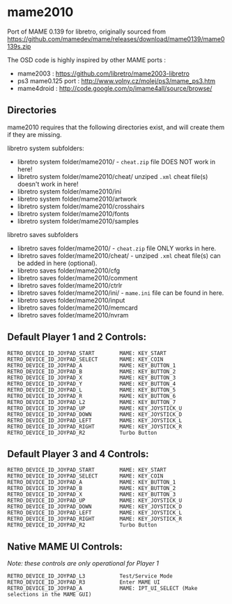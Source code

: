 # mame2010

Port of MAME 0.139 for libretro, originally sourced from https://github.com/mamedev/mame/releases/download/mame0139/mame0139s.zip

The OSD code is highly inspired by other MAME ports :
 
- mame2003 : https://github.com/libretro/mame2003-libretro
- ps3 mame0.125 port     : http://www.volny.cz/molej/ps3/mame_ps3.htm
- mame4droid             : http://code.google.com/p/imame4all/source/browse/

## Directories

mame2010 requires that the following directories exist, and will create them if they are missing.

libretro system subfolders:

- libretro system folder/mame2010/ - `cheat.zip` file DOES NOT work in here!
- libretro system folder/mame2010/cheat/ unziped `.xml` cheat file(s) doesn't work in here!
- libretro system folder/mame2010/ini
- libretro system folder/mame2010/artwork
- libretro system folder/mame2010/crosshairs
- libretro system folder/mame2010/fonts
- libretro system folder/mame2010/samples

libretro saves subfolders
- libretro saves folder/mame2010/ - `cheat.zip` file ONLY works in here.
- libretro saves folder/mame2010/cheat/ - unziped `.xml` cheat file(s) can be added in here (optional).
- libretro saves folder/mame2010/cfg
- libretro saves folder/mame2010/comment
- libretro saves folder/mame2010/ctrlr
- libretro saves folder/mame2010/ini/ - `mame.ini` file can be found in here.
- libretro saves folder/mame2010/input
- libretro saves folder/mame2010/memcard
- libretro saves folder/mame2010/nvram


## Default Player 1 and 2 Controls: 

	RETRO_DEVICE_ID_JOYPAD_START        MAME: KEY_START
	RETRO_DEVICE_ID_JOYPAD_SELECT       MAME: KEY_COIN
	RETRO_DEVICE_ID_JOYPAD_A            MAME: KEY_BUTTON_1
	RETRO_DEVICE_ID_JOYPAD_B            MAME: KEY_BUTTON_2
	RETRO_DEVICE_ID_JOYPAD_X            MAME: KEY_BUTTON_3
	RETRO_DEVICE_ID_JOYPAD_Y            MAME: KEY_BUTTON_4
	RETRO_DEVICE_ID_JOYPAD_L            MAME: KEY_BUTTON_5
	RETRO_DEVICE_ID_JOYPAD_R            MAME: KEY_BUTTON_6
	RETRO_DEVICE_ID_JOYPAD_L2           MAME: KEY_BUTTON_7
	RETRO_DEVICE_ID_JOYPAD_UP           MAME: KEY_JOYSTICK_U
	RETRO_DEVICE_ID_JOYPAD_DOWN         MAME: KEY_JOYSTICK_D
	RETRO_DEVICE_ID_JOYPAD_LEFT         MAME: KEY_JOYSTICK_L
	RETRO_DEVICE_ID_JOYPAD_RIGHT        MAME: KEY_JOYSTICK_R
	RETRO_DEVICE_ID_JOYPAD_R2           Turbo Button

## Default Player 3 and 4 Controls: 

	RETRO_DEVICE_ID_JOYPAD_START        MAME: KEY_START
	RETRO_DEVICE_ID_JOYPAD_SELECT       MAME: KEY_COIN
	RETRO_DEVICE_ID_JOYPAD_A            MAME: KEY_BUTTON_1
	RETRO_DEVICE_ID_JOYPAD_B            MAME: KEY_BUTTON_2
	RETRO_DEVICE_ID_JOYPAD_X            MAME: KEY_BUTTON_3
	RETRO_DEVICE_ID_JOYPAD_UP           MAME: KEY_JOYSTICK_U
	RETRO_DEVICE_ID_JOYPAD_DOWN         MAME: KEY_JOYSTICK_D
	RETRO_DEVICE_ID_JOYPAD_LEFT         MAME: KEY_JOYSTICK_L
	RETRO_DEVICE_ID_JOYPAD_RIGHT        MAME: KEY_JOYSTICK_R
	RETRO_DEVICE_ID_JOYPAD_R2           Turbo Button
    
## Native MAME UI Controls:

_Note: these controls are only operational for Player 1_

	RETRO_DEVICE_ID_JOYPAD_L3           Test/Service Mode
    RETRO_DEVICE_ID_JOYPAD_R3           Enter MAME UI
	RETRO_DEVICE_ID_JOYPAD_A            MAME: IPT_UI_SELECT (Make selections in the MAME GUI)
      

